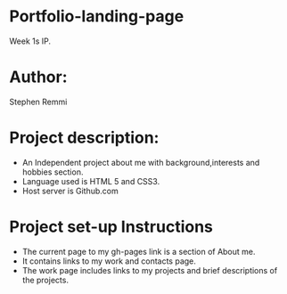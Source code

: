 # Portfolio-landing-page
Week 1s IP.

# Author:
Stephen Remmi

# Project description:
+ An Independent project about me with background,interests and hobbies section.
+ Language used is HTML 5 and CSS3.
+ Host server is Github.com

# Project set-up Instructions
+ The current page to my gh-pages link is a section of About me.
+ It contains links to my work and contacts page.
+ The work page includes links to my projects and brief descriptions of the projects.


